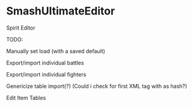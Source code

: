 # SmashUltimateEditor
Spirit Editor

TODO:
  
  Manually set load (with a saved default)
  
  Export/import individual battles
  
  Export/import individual fighters
  
  Genericize table import(?) (Could i check for first XML tag with as hash?)
  
  Edit Item Tables
